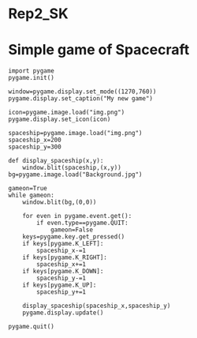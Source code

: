 # Rep2_SK
# Simple game of Spacecraft 

    import pygame
    pygame.init()

    window=pygame.display.set_mode((1270,760))
    pygame.display.set_caption("My new game")

    icon=pygame.image.load("img.png")
    pygame.display.set_icon(icon)

    spaceship=pygame.image.load("img.png")
    spaceship_x=200
    spaceship_y=300

    def display_spaceship(x,y):
        window.blit(spaceship,(x,y))
    bg=pygame.image.load("Background.jpg")

    gameon=True
    while gameon:
        window.blit(bg,(0,0))

        for even in pygame.event.get():
            if even.type==pygame.QUIT:
                gameon=False
        keys=pygame.key.get_pressed()
        if keys[pygame.K_LEFT]:
            spaceship_x-=1
        if keys[pygame.K_RIGHT]:
            spaceship_x+=1
        if keys[pygame.K_DOWN]:
            spaceship_y-=1
        if keys[pygame.K_UP]:
            spaceship_y+=1

        display_spaceship(spaceship_x,spaceship_y)
        pygame.display.update()

    pygame.quit()


